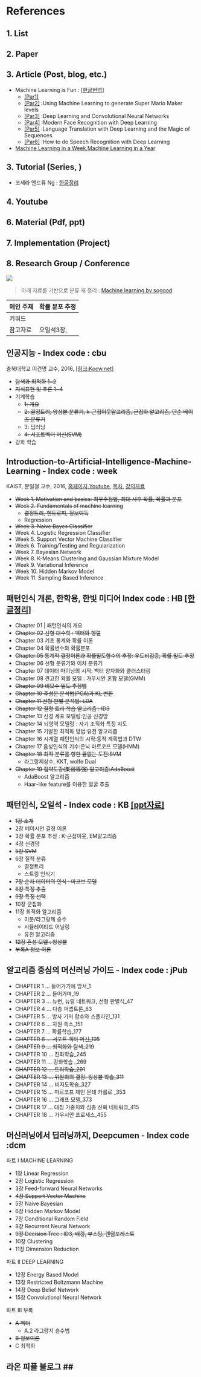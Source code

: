 # References

## 1. List

## 2. Paper

## 3. Article \(Post, blog, etc.\)

* Machine Learning is Fun : [\[한글번역\]](https://medium.com/@jongdae.lim/%EA%B8%B0%EA%B3%84-%ED%95%99%EC%8A%B5-machine-learning-%EC%9D%80-%EC%A6%90%EA%B2%81%EB%8B%A4-part-1-9a0297198ad8)
  * [\[Par1\]](https://medium.com/@ageitgey/machine-learning-is-fun-80ea3ec3c471#.pd23g5ykm)
  * [\[Par2\]](https://medium.com/@ageitgey/machine-learning-is-fun-part-2-a26a10b68df3#.n0fg59ij1) :Using Machine Learning to generate Super Mario Maker levels
  * [\[Par3\]](https://medium.com/@ageitgey/machine-learning-is-fun-part-3-deep-learning-and-convolutional-neural-networks-f40359318721#.fi3di8y0s) :Deep Learning and Convolutional Neural Networks
  * [\[Par4\]](https://medium.com/@ageitgey/machine-learning-is-fun-part-4-modern-face-recognition-with-deep-learning-c3cffc121d78#.56gzs0x07) :Modern Face Recognition with Deep Learning
  * [\[Par5\]](https://medium.com/@ageitgey/machine-learning-is-fun-part-5-language-translation-with-deep-learning-and-the-magic-of-sequences-2ace0acca0aa#.hu9fkolqq) :Language Translation with Deep Learning and the Magic of Sequences
  * [\[Par6\]](https://medium.com/@ageitgey/machine-learning-is-fun-part-6-how-to-do-speech-recognition-with-deep-learning-28293c162f7a#.msixc7uwe) :How to do Speech Recognition with Deep Learning
* [Machine Learning in a Week](https://medium.com/learning-new-stuff/machine-learning-in-a-week-a0da25d59850#.wb3ww4l2c),[Machine Learning in a Year](https://medium.com/learning-new-stuff/machine-learning-in-a-year-cdb0b0ebd29c#.2slna3lqv)

## 3. Tutorial \(Series, \)

* 코세라 앤드류 Ng : [한글정리](http://www.kwangsiklee.com/ko/category/machinelearning/)

## 4. Youtube

## 6. Material \(Pdf, ppt\)

## 7. Implementation \(Project\)

## 8. Research Group / Conference

![](https://i.imgur.com/f4RjOlP.png)

> 아래 자료를 기반으로 분류 재 정리 : [Machine learning by sogood](https://www.slideshare.net/SGoodKim/machine-learning-by-sogood)

| 메인 주제 | 확률 분포 추정 |
| :--- | :--- |
| 키워드 |  |
| 참고자료 | 오일석3장, |

## 인공지능 - Index code : cbu

충북대학교 이건명 교수, 2016, [\[링크:Kocw.net\]](http://www.kocw.net/home/cview.do?lid=79a36e94d86a2ddc)

* ~~탐색과 최적화 1~2~~
* ~~지식표현 및 추론 1~4~~
* 기계학습
  * ~~1: 개요~~
  * ~~2: 결정트리, 앙상블 분류기, k-근접이웃알고리즘, 군집화 알고리즘, 단순 베이즈 분류기~~
  * 3: 딥러닝
  * ~~4: 서포트벡터 머신\(SVM\)~~
* 강화 학습

## Introduction-to-Artificial-Intelligence-Machine-Learning - Index code : week

KAIST, 문일철 교수, 2016, [홈페이지](http://seslab.kaist.ac.kr/xe2/page_GBex27),[Youtube](https://www.youtube.com/watch?v=t6S7ekXz3aY&list=PLt9QR0WkC4WVszuogbmIIHIIQ2RMI78RC), [목차](https://1drv.ms/w/s!AkdMyVHUt0botUsxidvyzNvPVM0G), [강의자료](https://github.com/aailabkaist/Introduction-to-Artificial-Intelligence-Machine-Learning)

* ~~Week 1. Motivation and basics: 최우주정법, 최대 사후 확률, 확률과 분포~~
* ~~Week 2. Fundamentals of machine learning~~
  * ~~결정트리, 엔트로피, 정보이득~~
  * Regression 
* ~~Week 3. Naive Bayes Classifier~~
* Week 4. Logistic Regression Classifier
* Week 5. Support Vector Machine Classifier
* Week 6. Training/Testing and Regularization
* Week 7. Bayesian Network
* Week 8. K-Means Clustering and Gaussian Mixture Model
* Week 9. Variational Inference
* Week 10. Hidden Markov Model
* Week 11. Sampling Based Inference

## 패턴인식 개론, 한학용, 한빛 미디어 Index code : HB [\[한글정리\]](https://github.com/anyway-good-study/s2e01-patternrecognition/wiki/5%EC%9E%A5.-SVM)

* Chapter 01 \| 패턴인식의 개요 
* ~~Chapter 02 선형 대수학 : 벡터와 행렬~~
* Chapter 03 기초 통계와 확률 이론 
* Chapter 04 확률변수와 확률분포 
* ~~Chapter 05 통계적 결정이론과 확률밀도함수의 추정: 우도비검증, 확률 밀도 추정~~
* Chapter 06 선형 분류기와 이차 분류기 
* Chapter 07 데이터 마이닝의 시작: 백터 양자화와 클러스터링
* Chapter 08 견고한 확률 모델 : 가우시안 혼합 모델\(GMM\) 
* ~~Chapter 09 비모수 밀도 추정법~~ 
* ~~Chapter 10 주성분 분석법\(PCA\)과 KL 변환~~ 
* ~~Chapter 11 선형 판별 분석법: LDA~~ 
* ~~Chapter 12 결정 트리 학습 알고리즘 : ID3~~
* Chapter 13 신경 세포 모델링:인공 신경망 
* Chapter 14 뇌영역 모델링 : 자기 조직화 특징 지도 
* Chapter 15 기발한 최적화 방법:유전 알고리즘 
* Chapter 16 시계열 패턴인식의 시작:동적 계획법과 DTW 
* Chapter 17 음성인식의 기수:은닉 마르코프 모델\(HMM\) 
* ~~Chapter 18 최적 분류를 향한 끝없는 도전:SVM~~
  * 라그랑제상수, KKT,  wolfe Dual
* ~~Chapter 19 집약도강\(集弱導强\) 알고리즘:AdaBoost~~
  * AdaBoost 알고리즘 
  * Haar-like feature를 이용한 얼굴 추출 

## 패턴인식, 오일석 - Index code : KB [\[ppt자료\]](http://ryan0802.tistory.com/100)

* ~~1장 소개~~ 
* 2장 베이시언 결정 이론 
* 3장 확률 분포 추정 : K-근접이웃, EM알고리즘
* 4장 신경망 
* ~~5장 SVM~~ 
* 6장 질적 분류 
  * 결정트리 
  * 스트링 인식기
* ~~7장 순차 데이터의 인식 : 마코브 모델~~
* ~~8장 특징 추출~~ 
* ~~9장 특징 선택~~ 
* 10장 군집화 
* 11장 최적화 알고리즘 
  * 미분/라그랑제 승수
  * 시뮬레이티드 어닐링
  * 유전 알고리즘 
* ~~12장 혼성 모델 : 앙상블~~
* ~~부록A 정보 이론~~ 

## 알고리즘 중심의 머신러닝 가이드 - Index code : jPub

* CHAPTER 1 … 들어가기에 앞서\_1 
* CHAPTER 2 … 들어가며\_19 
* CHAPTER 3 … 뉴런, 뉴럴 네트워크, 선형 판별식\_47 
* CHAPTER 4 … 다층 퍼셉트론\_83 
* CHAPTER 5 … 방사 기저 함수와 스플라인\_131 
* CHAPTER 6 … 차원 축소\_151 
* CHAPTER 7 … 확률학습\_177 
* ~~CHAPTER 8 … 서포트 벡터 머신\_195~~ 
* ~~CHAPTER 9 … 최적화와 탐색\_219~~
* CHAPTER 10 … 진화학습\_245 
* CHAPTER 11 … 강화학습 \_269 
* ~~CHAPTER 12 … 트리학습\_291~~
* ~~CHAPTER 13 … 위원회의 결정: 앙상블 학습\_311~~
* CHAPTER 14 … 비지도학습\_327 
* CHAPTER 15 … 마르코프 체인 몬테 카를로 \_353 
* CHAPTER 16 … 그래프 모델\_373 
* CHAPTER 17 … 대칭 가중치와 심층 신뢰 네트워크\_415 
* CHAPTER 18 … 가우시안 프로세스\_455 

## 머신러닝에서 딥러닝까지, Deepcumen - Index code :dcm

파트 I MACHINE LEARNING

* 1장 Linear Regression 
* 2장 Logistic Regression 
* 3장 Feed-forward Neural Networks 
* ~~4장 Support Vector Machine~~ 
* 5장 Naive Bayesian 
* 6장 Hidden Markov Model 
* 7장 Conditional Random Field 
* 8장 Recurrent Neural Network 
* ~~9장 Decision Tree : ID3, 배깅, 부스팅, 랜덤포레스트~~
* 10장 Clustering 
* 11장 Dimension Reduction 

파트 II DEEP LEARNING

* 12장 Energy Based Model 
* 13장 Restricted Boltzmann Machine 
* 14장 Deep Belief Network 
* 15장 Convolutional Neural Network 

파트 III 부록

* ~~A 벡터~~
  * A.2 라그랑지 승수법 
* ~~B 정보이론~~
* C 최적화

## 라온 피플 블로그 \#\#

